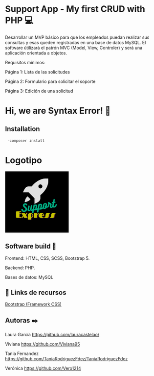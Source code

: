 # Support App - My first CRUD with PHP 💻

Desarrollar un MVP básico para que los empleados puedan realizar sus consultas y esas queden registradas en una base de datos MySQL. El software útilizará el patrón MVC (Model, View, Controler) y será una aplicación orientada a objetos.

Requisitos mínimos:

Página 1: Lista de las solicitudes

Página 2: Formulario para solicitar el soporte

Página 3: Edición de una solicitud

# Hi, we are Syntax Error! 👋

## Installation

```bash
 -composer install
```

# Logotipo

![Logo](https://github.com/lauracastelao/image/blob/main/assets/p%201.png?raw=true)

## Software build 📌

Frontend: HTML, CSS, SCSS, Bootstrap 5.

Backend: PHP.

Bases de datos: MySQL




## 🔗 Links de recursos
[Bootstrap (Framework CSS)](https://getbootstrap.com/docs/5.0/getting-started/introduction/ "Bootstrap 5")




## Autoras ✒️

Laura García  https://github.com/lauracastelao/

Viviana https://github.com/Viviana95

Tania Fernandez https://github.com/TaniaRodriguezFdez/TaniaRodriguezFdez

Verónica https://github.com/Vero1214

